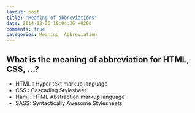 ```yaml
---
layout: post
title: "Meaning of abbreviations"
date: 2014-02-26 10:04:36 +0200
comments: true
categories: Meaning  Abbreviation
---
```

## What is the meaning of abbreviation for HTML, CSS, ...?

- HTML : Hyper text markup language
- CSS : Cascading Stylesheet
- Haml : HTML Abstraction markup language
- SASS: Syntactically Awesome Stylesheets

